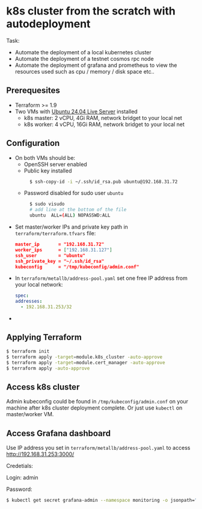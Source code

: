 # k8s cluster from the scratch with autodeployment

Task:

- Automate the deployment of a local kubernetes cluster
- Automate the deployment of a testnet cosmos rpc node
- Automate the deployment of grafana and prometheus to view the resources used such as cpu / memory / disk space etc..

## Prerequesites

- Terraform >= 1.9
- Two VMs with [Ubuntu 24.04 Live Server](https://releases.ubuntu.com/noble/ubuntu-24.04-live-server-amd64.iso) installed
  - k8s master: 2 vCPU, 4Gi RAM, network bridget to your local net
  - k8s worker: 4 vCPU, 16Gi RAM, network bridget to your local net

## Configuration

- On both VMs should be:
  - OpenSSH server enabled
  - Public key installed
    ```bash
      $ ssh-copy-id -i ~/.ssh/id_rsa.pub ubuntu@192.168.31.72
    ```
  - Password disabled for sudo user `ubuntu`
    ```bash
      $ sudo visudo
      # add line at the bottom of the file
      ubuntu  ALL=(ALL) NOPASSWD:ALL
    ```
- Set master/worker IPs and private key path in `terraform/terraform.tfvars` file:
  ```json
  master_ip       = "192.168.31.72"
  worker_ips      = ["192.168.31.127"]
  ssh_user        = "ubuntu"
  ssh_private_key = "~/.ssh/id_rsa"
  kubeconfig      = "/tmp/kubeconfig/admin.conf"
  ```
- In `terraform/metallb/address-pool.yaml` set one free IP address from your local network:
  ```yaml
  spec:
  addresses:
    - 192.168.31.253/32
  ```
-

## Applying Terraform

```bash
$ terraform init
$ terraform apply -target=module.k8s_cluster -auto-approve
$ terraform apply -target=module.cert_manager -auto-approve
$ terraform apply -auto-approve
```

## Access k8s cluster

Admin kubeconfig could be found in `/tmp/kubeconfig/admin.conf` on your machine after k8s cluster deployment complete.
Or just use `kubectl` on master/worker VM.

## Access Grafana dashboard

Use IP address you set in `terraform/metallb/address-pool.yaml` to access http://192.168.31.253:3000/

Credetials:

Login: admin

Password:

```bash
$ kubectl get secret grafana-admin --namespace monitoring -o jsonpath="{.data.GF_SECURITY_ADMIN_PASSWORD}" --kubeconfig /tmp/kubeconfig/admin.conf | base64 -d
```
